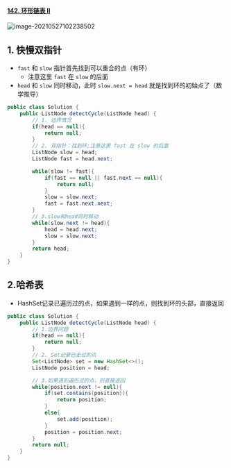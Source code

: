 #### [142. 环形链表 II](https://leetcode-cn.com/problems/linked-list-cycle-ii/)

![image-20210527102238502](https://raw.githubusercontent.com/TWDH/Leetcode-From-Zero/pictures/img/image-20210527102238502.png)

## 1. 快慢双指针

* `fast` 和 `slow` 指针首先找到可以重合的点（有环）
  * 注意这里 `fast` 在 `slow` 的后面
* `head` 和 `slow` 同时移动，此时 `slow.next = head` 就是找到环的初始点了（数学推导）

```java
public class Solution {
    public ListNode detectCycle(ListNode head) {
        // 1. 边界情况
        if(head == null){
            return null;
        }
        // 2. 双指针：找到环;注意这里 fast 在 slow 的后面
        ListNode slow = head;
        ListNode fast = head.next;

        while(slow != fast){
            if(fast == null || fast.next == null){
                return null;
            }
            slow = slow.next;
            fast = fast.next.next;
        }
        // 3.slow和head同时移动
        while(slow.next != head){
            head = head.next;
            slow = slow.next;
        }
        return head;
    }
}
```



## 2.哈希表

* HashSet记录已遍历过的点，如果遇到一样的点，则找到环的头部，直接返回

```java
public class Solution {
    public ListNode detectCycle(ListNode head) {
        // 1.边界问题
        if(head == null){
            return null;
        }
        // 2. Set记录已走过的点
        Set<ListNode> set = new HashSet<>();
        ListNode position = head;

        // 3.如果遇到遍历过的点，则直接返回
        while(position.next != null){
            if(set.contains(position)){
                return position;
            }
            else{
                set.add(position);
            }
            position = position.next;
        }
        return null;
    }
}
```

























